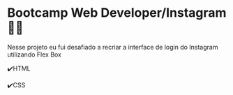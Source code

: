 # Bootcamp Web Developer/Instagram :man_technologist:

Nesse projeto eu fui desafiado a recriar a interface de login do Instagram utilizando Flex Box

:heavy_check_mark:HTML

:heavy_check_mark:CSS